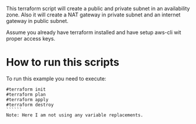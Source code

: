 This terraform script will create a public and private subnet in an availability zone. Also it will create a NAT gateway in private subnet and an internet gateway in public subnet. 

Assume you already have terraform installed and have setup aws-cli wit proper access keys.

How to run this scripts
==============================

To run this example you need to execute:

```````
#terraform init
#terraform plan
#terraform apply
#terraform destroy
``````
Note: Here I am not using any variable replacements.


